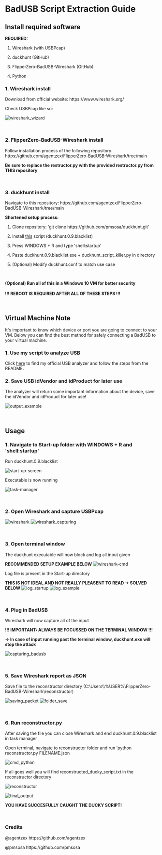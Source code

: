 <h1>BadUSB Script Extraction Guide</h1>

<h2>Install required software</h2>

**REQUIRED:**

1. <p>Wireshark (with USBPcap)</p>
2. <p>duckhunt (GitHub)</p>
3. <p>FlipperZero-BadUSB-Wireshark (GitHub)</p>
4. <p>Python</p>

<h3>1. Wireshark install</h3>

<p>Download from official website: https://www.wireshark.org/</p>
<p>Check USBPcap like so:</p>

![wireshark_wizard](https://raw.githubusercontent.com/larsje99/BadUSB_Script_Extractor/master/screenshots/wireshark_wizard.png)

<br>

<h3>2. FlipperZero-BadUSB-Wireshark install</h3>
<p>Follow installation process of the following repository: https://github.com/agentzex/FlipperZero-BadUSB-Wireshark/tree/main</p>

**<p>Be sure to replace the restructor.py with the provided restructor.py from THIS repository</p>**

<br>

<h3>3. duckhunt install</h3>
<p>Navigate to this repository: https://github.com/agentzex/FlipperZero-BadUSB-Wireshark/tree/main</p>

**Shortened setup process:**
1. <p>Clone repository: 'git clone https://github.com/pmsosa/duckhunt.git'</p>
2. Install [this](https://github.com/pmsosa/duckhunt/raw/master/builds/duckhunt.0.9.blacklist.exe) script (duckhunt.0.9.blacklist)
3. <p>Press WINDOWS + R and type 'shell:startup'</p>
4. <p>Paste duckhunt.0.9.blacklist.exe + duckhunt_script_killer.py in directory</p>
5. <p>(Optional) Modify duckhunt.conf to match use case</p>

<br>

**(Optional) Run all of this in a Windows 10 VM for better security**
<br>
<br>
**!!! REBOOT IS REQUIRED AFTER ALL OF THESE STEPS !!!**

<br>

<h2>Virtual Machine Note</h2>

It's important to know which device or port you are going to connect to your VM. Below you can find the best method for safely connecting a BadUSB to your virtual machine.

**<h3>1. Use my script to analyze USB</h3>**

Click [here](https://github.com/larsje99/usbscanner_for_ParrotOS) to find my official USB analyzer and follow the steps from the README.

**<h3>2. Save USB idVendor and idProduct for later use</h3>**

The analyzer will return some important information about the device, save the idVendor and idProduct for later use!

![output_example](https://raw.githubusercontent.com/larsje99/BadUSB_Script_Extractor/master/screenshots/output_example.PNG)

<br>

<h2>Usage</h2>

**<h3>1. Navigate to Start-up folder with WINDOWS + R and 'shell:startup'</h3>**

<p>Run duckhunt.0.9.blacklist</p>

![start-up-screen](https://raw.githubusercontent.com/larsje99/BadUSB_Script_Extractor/master/screenshots/start-up-screen.png)

<p>Executable is now running</p>

![task-manager](https://raw.githubusercontent.com/larsje99/BadUSB_Script_Extractor/master/screenshots/task-manager.png)

<br>

**<h3>2. Open Wireshark and capture USBPcap</h3>**
![wireshark](https://raw.githubusercontent.com/larsje99/BadUSB_Script_Extractor/master/screenshots/wireshark.PNG)
![wireshark_capturing](https://raw.githubusercontent.com/larsje99/BadUSB_Script_Extractor/master/screenshots/wireshark_capturing.PNG)

<br>

**<h3>3. Open terminal window</h3>**

<p>The duckhunt executable will now block and log all input given</p>

**RECOMMENDED SETUP EXAMPLE BELOW**
![wireshark-cmd](https://raw.githubusercontent.com/larsje99/BadUSB_Script_Extractor/master/screenshots/wireshark_cmd.PNG)

<p>Log file is present in the Start-up directory</p>

**THIS IS NOT IDEAL AND NOT REALLY PLEASENT TO READ -> SOLVED BELOW**
![log_startup](https://raw.githubusercontent.com/larsje99/BadUSB_Script_Extractor/master/screenshots/log_startup.PNG)
![log_example](https://raw.githubusercontent.com/larsje99/BadUSB_Script_Extractor/master/screenshots/log_example.PNG)

<br>

**<h3>4. Plug in BadUSB</h3>**
<p>Wireshark will now capture all of the input</p>

**!!! IMPORTANT: ALWAYS BE FOCUSSED ON THE TERMINAL WINDOW !!!**
**<p>-> In case of input running past the terminal window, duckhunt.exe will stop the attack</p>**
![capturing_badusb](https://raw.githubusercontent.com/larsje99/BadUSB_Script_Extractor/master/screenshots/capturing_badusb.PNG)

<br>

**<h3>5. Save Wireshark report as JSON</h3>**
<p>Save file to the reconstructor directory (C:\Users\\%USER%\FlipperZero-BadUSB-Wireshark\reconstructor)</p>

![saving_packet](https://raw.githubusercontent.com/larsje99/BadUSB_Script_Extractor/master/screenshots/saving_packet.png)
![folder_save](https://raw.githubusercontent.com/larsje99/BadUSB_Script_Extractor/master/screenshots/wireshark_save.PNG)

<br>

**<h3>6. Run reconstructor.py</h3>**

<p>After saving the file you can close Wireshark and end duckhunt.0.9.blacklist in task manager</p>

<p>Open terminal, navigate to reconstructor folder and run 'python reconstructor.py FILENAME.json</p>

![cmd_python](https://raw.githubusercontent.com/larsje99/BadUSB_Script_Extractor/master/screenshots/cmd_python.PNG)

<p>If all goes well you will find reconstructed_ducky_script.txt in the reconstructor directory</p>

![reconstructor](https://raw.githubusercontent.com/larsje99/BadUSB_Script_Extractor/master/screenshots/reconstructor.PNG)

![final_output](https://raw.githubusercontent.com/larsje99/BadUSB_Script_Extractor/master/screenshots/final_output.PNG)

**YOU HAVE SUCCESFULLY CAUGHT THE DUCKY SCRIPT!**

<br>

**<h3>Credits</h3>**
<p>@agentzex https://github.com/agentzex</p>
<p>@pmsosa https://github.com/pmsosa</p>
